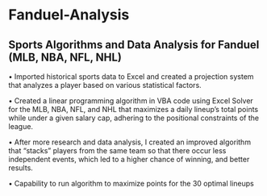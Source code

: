 # Fanduel-Analysis
## Sports Algorithms and Data Analysis for Fanduel (MLB, NBA, NFL, NHL)

•	Imported historical sports data to Excel and created a projection system that analyzes a player based on various statistical factors.

•	Created a linear programming algorithm in VBA code using Excel Solver for the MLB, NBA, NFL, and NHL that maximizes a daily lineup’s total points while under a given salary cap, adhering to the positional constraints of the league.

•	After more research and data analysis, I created an improved algorithm that “stacks” players from the same team so that there occur less independent events, which led to a higher chance of winning, and better results.

•	Capability to run algorithm to maximize points for the 30 optimal lineups
